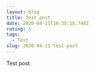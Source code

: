 ```yaml
---
layout: blog
title: Test post
date: 2020-04-11T16:35:18.748Z
rating: 5
tags:
  - Test
slug: 2020-04-11-test-post
---
```

Test post